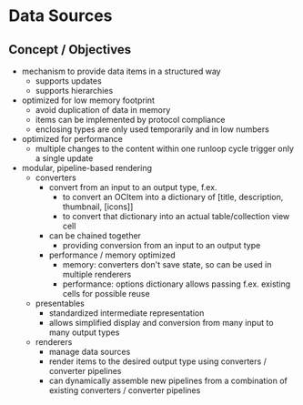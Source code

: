 #  Data Sources

## Concept / Objectives
- mechanism to provide data items in a structured way
	- supports updates
	- supports hierarchies
- optimized for low memory footprint
	- avoid duplication of data in memory
	- items can be implemented by protocol compliance
	- enclosing types are only used temporarily and in low numbers
- optimized for performance
	- multiple changes to the content within one runloop cycle trigger only a single update
- modular, pipeline-based rendering
	- converters
		- convert from an input to an output type, f.ex.
			- to convert an OCItem into a dictionary of [title, description, thumbnail, [icons]]
			- to convert that dictionary into an actual table/collection view cell
		- can be chained together
			- providing conversion from an input to an output type
		- performance / memory optimized
			- memory: converters don't save state, so can be used in multiple renderers
			- performance: options dictionary allows passing f.ex. existing cells for possible reuse
	- presentables
		- standardized intermediate representation
		- allows simplified display and conversion from many input to many output types
	- renderers
		- manage data sources
		- render items to the desired output type using converters / converter pipelines
		- can dynamically assemble new pipelines from a combination of existing converters / converter pipelines

